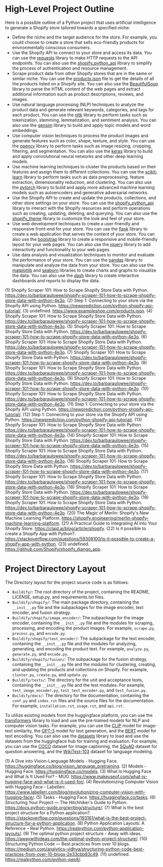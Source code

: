 # High-Level Project Outline
Here is a possible outline of a Python project that uses artificial intelligence to generate a Shopify store tailored towards a specified niche:

- Define the niche and the target audience for the store. For example, you could choose to create a store that sells eco-friendly products for environmentally conscious consumers.
- Use the Shopify API to connect to your store and access its data. You can use the [requests](^1^) library to make HTTP requests to the API endpoints. You can also use the [shopify_python_api](^3^) library to simplify the process of authentication and resource management.
- Scrape product data from other Shopify stores that are in the same or similar niche. You can use the [products.json](^6^) file to get the details of all the products listed on a Shopify site. You can also use the [BeautifulSoup](^1^) library to parse the HTML content of the web pages and extract additional information such as product descriptions, reviews, and images.
- Use natural language processing (NLP) techniques to analyze the product data and generate relevant keywords, categories, and tags for each product. You can use the [nltk](^1^) library to perform tasks such as tokenization, stemming, lemmatization, and sentiment analysis. You can also use the [gensim](^1^) library to build and apply topic models and word embeddings.
- Use computer vision techniques to process the product images and generate features such as color, shape, texture, and style. You can use the [opencv](^1^) library to perform tasks such as image resizing, cropping, filtering, and segmentation. You can also use the [keras](^1^) library to build and apply convolutional neural networks and other deep learning models.
- Use machine learning techniques to cluster the products based on their features and assign them to different collections. You can use the [scikit-learn](^1^) library to perform tasks such as data preprocessing, feature extraction, dimensionality reduction, and clustering. You can also use the [pytorch](^1^) library to build and apply more advanced machine learning models such as autoencoders and generative adversarial networks.
- Use the Shopify API to create and update the products, collections, and other store settings on your store. You can use the [shopify_python_api](^3^) library to interact with the Shopify resources and perform operations such as creating, updating, deleting, and querying. You can also use the [shopify_theme](^3^) library to customize the look and feel of your store.
- Use web development techniques to create a user-friendly and responsive front-end for your store. You can use the [flask](^1^) library to create a web application that serves the content of your store. You can also use the [bootstrap](^1^) library to create a responsive and mobile-friendly layout for your web pages. You can also use the [jquery](^1^) library to add interactivity and functionality to your web pages.
- Use data analysis and visualization techniques to monitor and evaluate the performance of your store. You can use the [pandas](^1^) library to manipulate and analyze the data from your store. You can also use the [matplotlib](^1^) and [seaborn](^1^) libraries to create charts and graphs to visualize the data. You can also use the [dash](^1^) library to create interactive dashboards and reports to display the data.

(1) Shopify Scraper 101: How to Scrape Shopify Store Data with Python. https://dev.to/barbaraulowee/shopify-scraper-101-how-to-scrape-shopify-store-data-with-python-4e3o.
(2) Step 1: Connecting to your store via the Shopify API using Python. https://newprediction.com/python-shopify-api-tutorial/.
(3) undefined. https://www.exampleshop.com/products.json.
(4) Shopify Scraper 101: How to Scrape Shopify Store Data with Python. https://dev.to/barbaraulowee/shopify-scraper-101-how-to-scrape-shopify-store-data-with-python-4e3o.
(5) Shopify Scraper 101: How to Scrape Shopify Store Data with Python. https://dev.to/barbaraulowee/shopify-scraper-101-how-to-scrape-shopify-store-data-with-python-4e3o.
(6) Shopify Scraper 101: How to Scrape Shopify Store Data with Python. https://dev.to/barbaraulowee/shopify-scraper-101-how-to-scrape-shopify-store-data-with-python-4e3o.
(7) Shopify Scraper 101: How to Scrape Shopify Store Data with Python. https://dev.to/barbaraulowee/shopify-scraper-101-how-to-scrape-shopify-store-data-with-python-4e3o.
(8) Shopify Scraper 101: How to Scrape Shopify Store Data with Python. https://dev.to/barbaraulowee/shopify-scraper-101-how-to-scrape-shopify-store-data-with-python-4e3o.
(9) Shopify Scraper 101: How to Scrape Shopify Store Data with Python. https://dev.to/barbaraulowee/shopify-scraper-101-how-to-scrape-shopify-store-data-with-python-4e3o.
(10) Shopify Scraper 101: How to Scrape Shopify Store Data with Python. https://dev.to/barbaraulowee/shopify-scraper-101-how-to-scrape-shopify-store-data-with-python-4e3o.
(11) Step 1: Connecting to your store via the Shopify API using Python. https://newprediction.com/python-shopify-api-tutorial/.
(12) Step 1: Connecting to your store via the Shopify API using Python. https://newprediction.com/python-shopify-api-tutorial/.
(13) Shopify Scraper 101: How to Scrape Shopify Store Data with Python. https://dev.to/barbaraulowee/shopify-scraper-101-how-to-scrape-shopify-store-data-with-python-4e3o.
(14) Shopify Scraper 101: How to Scrape Shopify Store Data with Python. https://dev.to/barbaraulowee/shopify-scraper-101-how-to-scrape-shopify-store-data-with-python-4e3o.
(15) Shopify Scraper 101: How to Scrape Shopify Store Data with Python. https://dev.to/barbaraulowee/shopify-scraper-101-how-to-scrape-shopify-store-data-with-python-4e3o.
(16) Shopify Scraper 101: How to Scrape Shopify Store Data with Python. https://dev.to/barbaraulowee/shopify-scraper-101-how-to-scrape-shopify-store-data-with-python-4e3o.
(17) Shopify Scraper 101: How to Scrape Shopify Store Data with Python. https://dev.to/barbaraulowee/shopify-scraper-101-how-to-scrape-shopify-store-data-with-python-4e3o.
(18) Shopify Scraper 101: How to Scrape Shopify Store Data with Python. https://dev.to/barbaraulowee/shopify-scraper-101-how-to-scrape-shopify-store-data-with-python-4e3o.
(19) Shopify Scraper 101: How to Scrape Shopify Store Data with Python. https://dev.to/barbaraulowee/shopify-scraper-101-how-to-scrape-shopify-store-data-with-python-4e3o.
(20) The Magic of Merlin: Shopify's New Machine Learning Platform. https://shopify.engineering/merlin-shopify-machine-learning-platform.
(21) A Practical Guide to Integrating AI into Your Shopify Store. https://claid.ai/blog/article/shopify.
(22) Is it possible to create a Shopify App with Python?. https://stackoverflow.com/questions/59308100/is-it-possible-to-create-a-shopify-app-with-python.
(23) undefined. https://github.com/Shopify/shopify_django_app.

# Project Directory Layout
The Directory layout for the project source code is as follows:

- `Buildify/`: The root directory of the project, containing the README, LICENSE, setup.py, and requirements.txt files.
- `Buildify/shopify/`: The main package directory, containing the `__init__.py` file and the subpackages for the image encoder, text encoder, and fusion strategy.
- `Buildify/shopify/image_encoder/`: The subpackage for the image encoder, containing the `__init__.py` file and the modules for scraping, processing, and encoding the product images. For example, `scrape.py`, `process.py`, and `encode.py`.
- `Buildify/shopify/text_encoder/`: The subpackage for the text encoder, containing the `__init__.py` file and the modules for analyzing, generating, and encoding the product text. For example, `analyze.py`, `generate.py`, and `encode.py`.
- `Buildify/shopify/fusion/`: The subpackage for the fusion strategy, containing the `__init__.py` file and the modules for clustering, creating, and updating the products and collections on Shopify. For example, `cluster.py`, `create.py`, and `update.py`.
- `Buildify/tests/`: The directory for the unit and acceptance tests, containing the `__init__.py` file and the test modules. For example, `test_image_encoder.py`, `test_text_encoder.py`, and `test_fusion.py`.
- `Buildify/docs/`: The directory for the documentation, containing the `conf.py` and `index.rst` files and the source files for the documentation. For example, `installation.rst`, `usage.rst`, and `api.rst`.

To utilize existing models from the huggingface platform, you can use the [transformers](^1^) library to load and use the pre-trained models for NLP and computer vision tasks. For example, you can use the [CLIP](^2^) model for image-text similarity, the [GPT-3](^3^) model for text generation, and the [BERT](^4^) model for text encoding. You can also use the [datasets](^5^) library to load and use the datasets from the huggingface hub for training and evaluation. For example, you can use the [COCO](^6^) dataset for image captioning, the [SQuAD](^7^) dataset for question answering, and the [WikiText-103](^8^) dataset for language modeling.

(1) A Dive into Vision-Language Models - Hugging Face. https://huggingface.co/blog/vision_language_pretraining.
(2) Models - Hugging Face. https://huggingface.co/models.
(3) What Is Hugging Face and What Is It Used For? - MUO. https://www.makeuseof.com/what-is-hugging-face-and-what-is-it-used-for/.
(4) Revolutionizing Computer Vision with Hugging Face - Labellerr. https://www.labellerr.com/blog/revolutionizing-computer-vision-with-hugging-face/.
(5) Tasks - Hugging Face. https://huggingface.co/tasks.
(6) Structuring Your Project — The Hitchhiker's Guide to Python. https://docs.python-guide.org/writing/structure/.
(7) What is the best project structure for a Python application?. https://stackoverflow.com/questions/193161/what-is-the-best-project-structure-for-a-python-application.
(8) Python Application Layouts: A Reference – Real Python. https://realpython.com/python-application-layouts/.
(9) The optimal python project structure - Away with ideas. https://awaywithideas.com/the-optimal-python-project-structure/.
(10) Structuring Python Code — Best practices from over 10 blogs. https://medium.com/analytics-vidhya/structuring-python-code-best-practices-from-over-10-blogs-2e33cbb83c49.
(11) undefined. https://realpython.com/python-pep8/.
